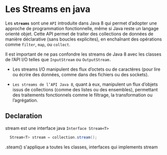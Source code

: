 # Les Streams en  java 
Les __`streams`__ sont une `API` introduite dans Java 8 qui permet d’adopter une approche de programmation fonctionnelle, même si Java reste un langage orienté objet. Cette API permet de traiter des collections de données de manière déclarative (sans boucles explicites), en enchaînant des opérations comme `filter`, `map`, ou `collect`.

Il est important de ne pas confondre les streams de Java 8 avec les classes de l’API I/O telles que `InputStream` ou ``OutputStream.``

-   Les streams I/O manipulent des flux d’octets ou de caractères (pour lire ou écrire des données, comme dans des fichiers ou des sockets).

- `Les streams de l’API Java 8`, quant à eux, manipulent un flux d’objets issus de collections (comme des listes ou des ensembles), permettant des traitements fonctionnels comme le filtrage, la transformation ou l’agrégation. 

## Declaration 
stream  est une  interface  java  `Interface Stream<T>`

```java 
  Stream<T> stream = collection.stream();
```
.steam()  s'applique  a  toutes  les  classes,  interfaces  qui  implements  stream